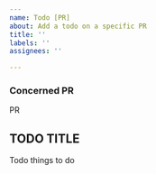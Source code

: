 ```yaml
---
name: Todo [PR]
about: Add a todo on a specific PR
title: ''
labels: ''
assignees: ''

---
```


### Concerned PR
PR

## TODO TITLE
Todo things to do
